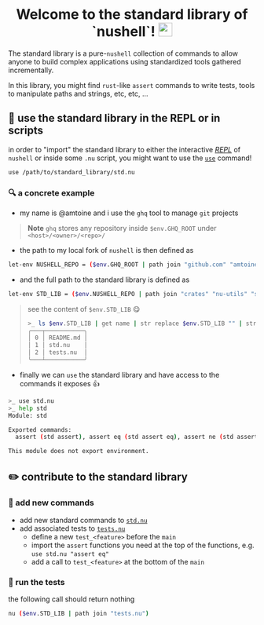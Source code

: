 <h1 align="center">
  Welcome to the standard library of `nushell`!
  <img src="https://media.giphy.com/media/hvRJCLFzcasrR4ia7z/giphy.gif" width="28"></img>
</h1>

The standard library is a pure-`nushell` collection of commands to allow anyone to build
complex applications using standardized tools gathered incrementally.

In this library, you might find `rust`-like `assert` commands to write tests, tools to
manipulate paths and strings, etc, etc, ...

## :toolbox: use the standard library in the REPL or in scripts
in order to "import" the standard library to either the interactive [*REPL*][REPL] of
`nushell` or inside some `.nu` script, you might want to use the
[`use`](https://nushell.sh/commands/docs/use.html) command!
```bash
use /path/to/standard_library/std.nu
```

### :mag: a concrete example
- my name is @amtoine and i use the `ghq` tool to manage `git` projects
> **Note**
> `ghq` stores any repository inside `$env.GHQ_ROOT` under `<host>/<owner>/<repo>/`
- the path to my local fork of `nushell` is then defined as
```bash
let-env NUSHELL_REPO = ($env.GHQ_ROOT | path join "github.com" "amtoine" "nushell")
```
- and the full path to the standard library is defined as
```bash
let-env STD_LIB = ($env.NUSHELL_REPO | path join "crates" "nu-utils" "standard_library")
```
> see the content of `$env.STD_LIB` :yum:
> ```bash
> >_ ls $env.STD_LIB | get name | str replace $env.STD_LIB "" | str trim -l -c "/"
> ╭───┬───────────╮
> │ 0 │ README.md │
> │ 1 │ std.nu    │
> │ 2 │ tests.nu  │
> ╰───┴───────────╯
> ```
- finally we can `use` the standard library and have access to the commands it exposes :thumbsup:
```bash
>_ use std.nu
>_ help std
Module: std

Exported commands:
  assert (std assert), assert eq (std assert eq), assert ne (std assert ne), match (std match)

This module does not export environment.
```

## :pencil2: contribute to the standard library
### :wrench: add new commands
- add new standard commands to [`std.nu`](std.nu)
- add associated tests to [`tests.nu`](tests.nu)
    - define a new `test_<feature>` before the `main`
    - import the `assert` functions you need at the top of the functions, e.g. `use std.nu "assert eq"`
    - add a call to `test_<feature>` at the bottom of the `main`

### :test_tube: run the tests
the following call should return nothing
```bash
nu ($env.STD_LIB | path join "tests.nu")
```

[REPL]: https://en.wikipedia.org/wiki/Read%E2%80%93eval%E2%80%93print_loop
